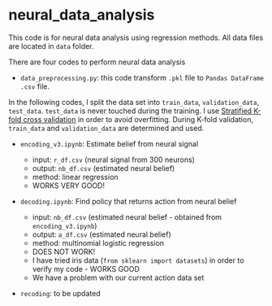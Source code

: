 # neural_data_analysis
This code is for neural data analysis using regression methods. 
All data files are located in `data` folder.


There are four codes to perform neural data analysis
- `data_preprocessing.py`: this code transform `.pkl` file to `Pandas DataFrame` `.csv` file. 


In the following codes, I split the data set into `train_data`, `validation_data`, `test_data`. 
`test_data` is never touched during the training. I use [Stratified K-fold cross validation](https://towardsdatascience.com/cross-validation-in-machine-learning-72924a69872f) in order to avoid overfitting. 
During K-fold validation, `train_data` and `validation_data` are determined and used.

- `encoding_v3.ipynb`: Estimate belief from neural signal
    - input: `r_df.csv` (neural signal from 300 neurons)  
    - output: `nb_df.csv` (estimated neural belief)
    - method: linear regression
    - WORKS VERY GOOD!
 
- `decoding.ipynb`: Find policy that returns action from neural belief
    - input: `nb_df.csv` (estimated neural belief - obtained from `encoding_v3.ipynb`)     
    - output: `a_df.csv` (estimated neural belief)
    - method: multinomial logistic regression
    - DOES NOT WORK! 
    - I have tried iris data (`from sklearn import datasets`) in order to verify my code - WORKS GOOD 
    - We have a problem with our current action data set

- `recoding`: to be updated

